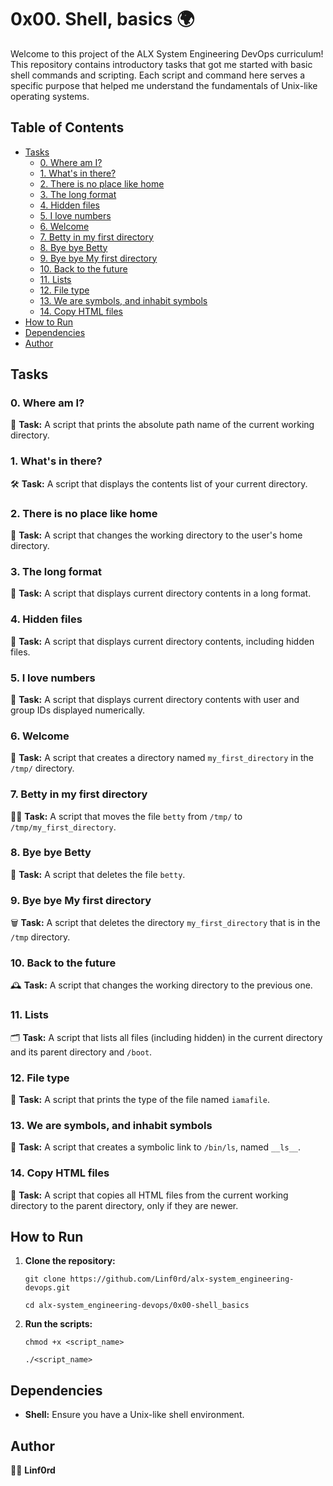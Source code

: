 
# 0x00. Shell, basics 🌍

Welcome to this project of the ALX System Engineering DevOps curriculum! This repository contains introductory tasks that got me started with basic shell commands and scripting. Each script and command here serves a specific purpose that helped me understand the fundamentals of Unix-like operating systems.

## Table of Contents

-   [Tasks](#tasks)
    -   [0. Where am I?](#0-where-am-i)
    -   [1. What's in there?](#1-whats-in-there)
    -   [2. There is no place like home](#2-there-is-no-place-like-home)
    -   [3. The long format](#3-the-long-format)
    -   [4. Hidden files](#4-hidden-files)
    -   [5. I love numbers](#5-i-love-numbers)
    -   [6. Welcome](#6-welcome)
    -   [7. Betty in my first directory](#7-betty-in-my-first-directory)
    -   [8. Bye bye Betty](#8-bye-bye-betty)
    -   [9. Bye bye My first directory](#9-bye-bye-my-first-directory)
    -   [10. Back to the future](#10-back-to-the-future)
    -   [11. Lists](#11-lists)
    -   [12. File type](#12-file-type)
    -   [13. We are symbols, and inhabit symbols](#13-we-are-symbols-and-inhabit-symbols)
    -   [14. Copy HTML files](#14-copy-html-files)
-   [How to Run](#how-to-run)
-   [Dependencies](#dependencies)
-   [Author](#author)

## Tasks

### 0. Where am I?

🔧 **Task:** A script that prints the absolute path name of the current working directory.

### 1. What's in there?

🛠️ **Task:** A script that displays the contents list of your current directory.

### 2. There is no place like home

🏡 **Task:** A script that changes the working directory to the user's home directory.

### 3. The long format

📜 **Task:** A script that displays current directory contents in a long format.

### 4. Hidden files

👀 **Task:** A script that displays current directory contents, including hidden files.

### 5. I love numbers

🔢 **Task:** A script that displays current directory contents with user and group IDs displayed numerically.

### 6. Welcome

🎉 **Task:** A script that creates a directory named `my_first_directory` in the `/tmp/` directory.

### 7. Betty in my first directory

👩‍💼 **Task:** A script that moves the file `betty` from `/tmp/` to `/tmp/my_first_directory`.

### 8. Bye bye Betty

👋 **Task:** A script that deletes the file `betty`.

### 9. Bye bye My first directory

🗑️ **Task:** A script that deletes the directory `my_first_directory` that is in the `/tmp` directory.

### 10. Back to the future

🕰️ **Task:** A script that changes the working directory to the previous one.

### 11. Lists

🗂️ **Task:** A script that lists all files (including hidden) in the current directory and its parent directory and `/boot`.

### 12. File type

📝 **Task:** A script that prints the type of the file named `iamafile`.

### 13. We are symbols, and inhabit symbols

🔗 **Task:** A script that creates a symbolic link to `/bin/ls`, named `__ls__`.

### 14. Copy HTML files

📄 **Task:** A script that copies all HTML files from the current working directory to the parent directory, only if they are newer.

## How to Run

1.  **Clone the repository:**

    `git clone https://github.com/Linf0rd/alx-system_engineering-devops.git`
    
    `cd alx-system_engineering-devops/0x00-shell_basics` 
    
2.  **Run the scripts:**
     
    `chmod +x <script_name>`
    
    `./<script_name>` 
    

## Dependencies

-   **Shell:**  Ensure you have a Unix-like shell environment.

## Author

👨‍💻 **Linf0rd**